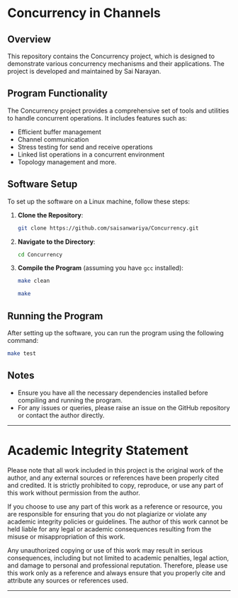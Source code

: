 # Concurrency in Channels

## Overview

This repository contains the Concurrency project, which is designed to demonstrate various concurrency mechanisms and their applications. The project is developed and maintained by Sai Narayan.

## Program Functionality

The Concurrency project provides a comprehensive set of tools and utilities to handle concurrent operations. It includes features such as:

- Efficient buffer management
- Channel communication
- Stress testing for send and receive operations
- Linked list operations in a concurrent environment
- Topology management and more.

## Software Setup

To set up the software on a Linux machine, follow these steps:

1. **Clone the Repository**:
   ```bash
   git clone https://github.com/saisanwariya/Concurrency.git
   ```

2. **Navigate to the Directory**:
   ```bash
   cd Concurrency
   ```

3. **Compile the Program** (assuming you have `gcc` installed):
   ```bash
   make clean
   ```
   ```bash
   make
   ```

## Running the Program

After setting up the software, you can run the program using the following command:
     
   ```bash
   make test
   ```

## Notes

- Ensure you have all the necessary dependencies installed before compiling and running the program.
- For any issues or queries, please raise an issue on the GitHub repository or contact the author directly.

---

# Academic Integrity Statement

Please note that all work included in this project is the original work of the author, and any external sources or references have been properly cited and credited. It is strictly prohibited to copy, reproduce, or use any part of this work without permission from the author.

If you choose to use any part of this work as a reference or resource, you are responsible for ensuring that you do not plagiarize or violate any academic integrity policies or guidelines. The author of this work cannot be held liable for any legal or academic consequences resulting from the misuse or misappropriation of this work.

Any unauthorized copying or use of this work may result in serious consequences, including but not limited to academic penalties, legal action, and damage to personal and professional reputation. Therefore, please use this work only as a reference and always ensure that you properly cite and attribute any sources or references used.

---
